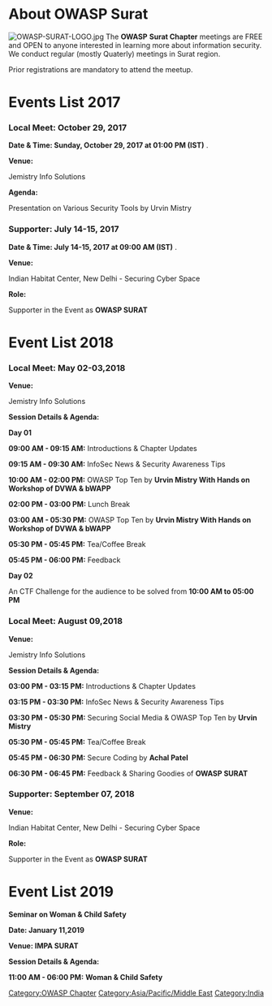 # About OWASP Surat

![OWASP-SURAT-LOGO.jpg](OWASP-SURAT-LOGO.jpg "OWASP-SURAT-LOGO.jpg")
The **OWASP** **Surat Chapter** meetings are FREE and OPEN to anyone
interested in learning more about information security. We conduct
regular (mostly Quaterly) meetings in Surat region.

Prior registrations are mandatory to attend the meetup.

# Events List 2017

### Local Meet: October 29, 2017

**Date & Time: Sunday, October 29, 2017 at 01:00 PM (IST)** .

**Venue:**

Jemistry Info Solutions

**Agenda:**

Presentation on Various Security Tools by Urvin Mistry

### Supporter: July 14-15, 2017

**Date & Time: July 14-15, 2017 at 09:00 AM (IST)** .

**Venue:**

Indian Habitat Center, New Delhi - Securing Cyber Space

**Role:**

Supporter in the Event as **OWASP SURAT**

# Event List 2018

### **Local Meet: May 02-03,2018**

**Venue:**

Jemistry Info Solutions

**Session Details & Agenda:**

**Day 01**

**09:00 AM - 09:15 AM:** Introductions & Chapter Updates

**09:15 AM - 09:30 AM:** InfoSec News & Security Awareness Tips

**10:00 AM - 02:00 PM:** OWASP Top Ten by **Urvin Mistry With Hands on
Workshop of DVWA & bWAPP**

**02:00 PM - 03:00 PM:** Lunch Break

**03:00 AM - 05:30 PM:** OWASP Top Ten by **Urvin Mistry With Hands on
Workshop of DVWA & bWAPP**

**05:30 PM - 05:45 PM:** Tea/Coffee Break

**05:45 PM - 06:00 PM:** Feedback

**Day 02**

An CTF Challenge for the audience to be solved from **10:00 AM to 05:00
PM**

### **Local Meet: August 09,2018**

**Venue:**

Jemistry Info Solutions

**Session Details & Agenda:**

**03:00 PM - 03:15 PM:** Introductions & Chapter Updates

**03:15 PM - 03:30 PM:** InfoSec News & Security Awareness Tips

**03:30 PM - 05:30 PM:** Securing Social Media & OWASP Top Ten by
**Urvin Mistry**

**05:30 PM - 05:45 PM:** Tea/Coffee Break

**05:45 PM - 06:30 PM:** Secure Coding by **Achal Patel**

**06:30 PM - 06:45 PM:** Feedback & Sharing Goodies of **OWASP SURAT**

### Supporter: September 07, 2018

**Venue:**

Indian Habitat Center, New Delhi - Securing Cyber Space

**Role:**

Supporter in the Event as **OWASP SURAT**

# Event List 2019

**Seminar on Woman & Child Safety**

**Date: January 11,2019**

**Venue: IMPA SURAT**

**Session Details & Agenda:**

**11:00 AM - 06:00 PM:** **Woman & Child Safety**

[Category:OWASP Chapter](Category:OWASP_Chapter "wikilink")
[Category:Asia/Pacific/Middle
East](Category:Asia/Pacific/Middle_East "wikilink")
[Category:India](Category:India "wikilink")